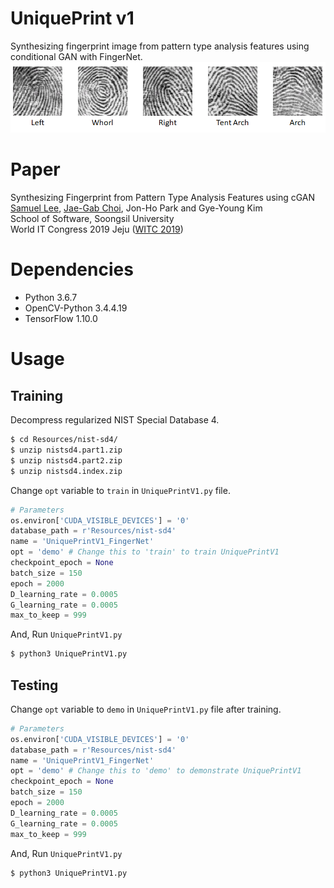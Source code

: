 # UniquePrint v1
Synthesizing fingerprint image from pattern type analysis features using conditional GAN with FingerNet.
![Synthesized Fingerprint Images](Resources/final_outputs.png)

# Paper
Synthesizing Fingerprint from Pattern Type Analysis Features using cGAN
</br>[Samuel Lee](https://github.com/prodeveloper0), [Jae-Gab Choi](https://github.com/chlworkq), Jon-Ho Park and Gye-Young Kim</br>
School of Software, Soongsil University
</br>World IT Congress 2019 Jeju ([WITC 2019](http://www.worlditcongress.org/2019/index.php))

# Dependencies
* Python 3.6.7
* OpenCV-Python 3.4.4.19
* TensorFlow 1.10.0

# Usage
## Training
Decompress regularized NIST Special Database 4.
```Bash
$ cd Resources/nist-sd4/
$ unzip nistsd4.part1.zip
$ unzip nistsd4.part2.zip
$ unzip nistsd4.index.zip
```

Change `opt` variable to `train` in `UniquePrintV1.py` file.
```Python
# Parameters
os.environ['CUDA_VISIBLE_DEVICES'] = '0'
database_path = r'Resources/nist-sd4'
name = 'UniquePrintV1_FingerNet'
opt = 'demo' # Change this to 'train' to train UniquePrintV1
checkpoint_epoch = None
batch_size = 150
epoch = 2000
D_learning_rate = 0.0005
G_learning_rate = 0.0005
max_to_keep = 999
```
And, Run `UniquePrintV1.py`
```Bash
$ python3 UniquePrintV1.py
```

## Testing
Change `opt` variable to `demo` in `UniquePrintV1.py` file after training.
```Python
# Parameters
os.environ['CUDA_VISIBLE_DEVICES'] = '0'
database_path = r'Resources/nist-sd4'
name = 'UniquePrintV1_FingerNet'
opt = 'demo' # Change this to 'demo' to demonstrate UniquePrintV1
checkpoint_epoch = None
batch_size = 150
epoch = 2000
D_learning_rate = 0.0005
G_learning_rate = 0.0005
max_to_keep = 999
```
And, Run `UniquePrintV1.py`
```Bash
$ python3 UniquePrintV1.py
```
